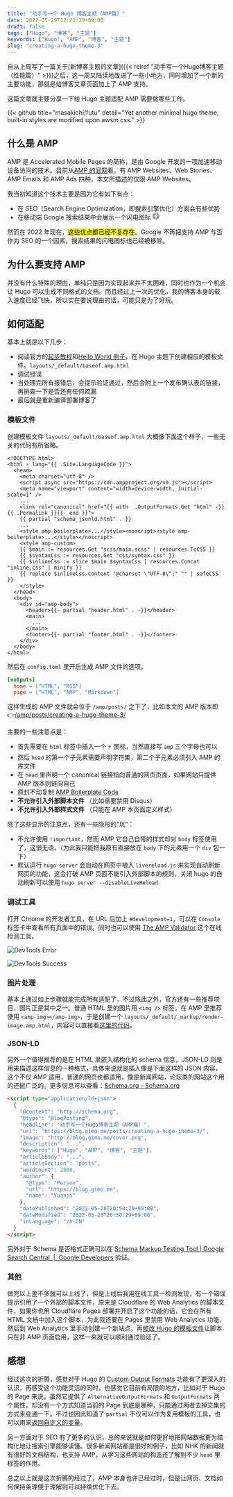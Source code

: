 ```yaml
---
title: "动手写一个 Hugo 博客主题（AMP篇）"
date: 2022-05-29T12:21:29+09:00
draft: false
tags: ["Hugo", "博客", "主题"]
keywords: ["Hugo", "AMP", "博客", "主题"]
slug: "creating-a-hugo-theme-3"
---
```


自从上周写了一篇关于[新博客主题的文章]({{< relref "动手写一个Hugo博客主题（性能篇）" >}})之后，这一周又陆续地改进了一些小地方，同时增加了一个新的主要功能，那就是给博客文章页面加上了 AMP 支持。

这篇文章就主要分享一下给 Hugo 主题适配 AMP 需要做哪些工作。

{{< github title="masakichi/futu" detail="Yet another minimal hugo theme, built-in styles are modified upon awsm.css." >}}

<!--more-->

## 什么是 AMP

AMP 是 Accelerated Mobile Pages 的简称，是由 Google 开发的一项加速移动设备访问的技术。目前从[AMP 的官网](https://amp.dev/)看，有 AMP Websites、Web Stories、AMP Emails 和 AMP Ads 四种，本文所描述的仅限 AMP Websites。

我当初知道这个技术主要是因为它有如下有点：

- 在 SEO（Search Engine Optimization，即搜索引擎优化）方面会有些优势
- 在移动端 Google 搜索结果中会展示一个闪电图标 <svg width="16px" height="16px" viewBox="0 0 88 88"><g stroke="none" stroke-width="1" fill="none" fill-rule="evenodd"><g fill="#999999"><path d="M44,0 C19.697,0 0,19.705 0,44 C0,68.303 19.697,88 44,88 C68.295,88 88,68.303 88,44 C88,19.705 68.295,0 44,0 L44,0 Z M40.348,77 L36.703,77 L40.333,51.333 L21.963,51.37 L47.718,11.007 L51.37,11.007 L47.659,36.681 L66,36.667 L40.348,77 Z"></path></g></g></svg>

然而在 2022 年现在，<mark>这些优点都已经不复存在</mark>。Google 不再把支持 AMP 与否作为 SEO 的一个因素，搜索结果的闪电图标也已经被移除。

## 为什么要支持 AMP

并没有什么特殊的理由，单纯只是因为实现起来并不太困难，同时也作为一个机会让 Hugo 可以生成不同格式的文档。而且经过上一次的优化，我的博客本身的载入速度已经飞快，所以实在要说理由的话，可能只是为了好玩。

## 如何适配

基本上就是以下几步：

- 阅读官方的[起步教程](https://amp.dev/documentation/guides-and-tutorials/start/create/basic_markup/)和[Hello World 例子](https://amp.dev/documentation/examples/introduction/hello_world/)，在 Hugo 主题下创建相应的模板文件。`layouts/_default/baseof.amp.html`
- 调试错误
- 当处理完所有报错后，会提示验证通过，然后会附上一个发布确认表的链接，再排查一下是否还有任何疏漏
- 最后就是重新编译部署博客了

### 模板文件

创建模板文件 `layouts/_default/baseof.amp.html` 大概像下面这个样子，一些无关的代码有所省略。

```go-html-template
<!DOCTYPE html>
<html ⚡ lang="{{ .Site.LanguageCode }}">
  <head>
    <meta charset="utf-8" />
    <script async src="https://cdn.ampproject.org/v0.js"></script>
    <meta name="viewport" content="width=device-width, initial-scale=1" />
    ...
    <link rel="canonical" href="{{ with  .OutputFormats.Get "html" -}}{{ .Permalink }}{{- end }}">
    {{ partial "schema_jsonld.html" . }}
    ...
    <style amp-boilerplate>...</style><noscript><style amp-boilerplate>...</style></noscript>
    <style amp-custom>
    {{ $main := resources.Get "scss/main.scss" | resources.ToCSS }}
    {{ $syntaxCss := resources.Get "css/syntax.css" }}
    {{ $inlineCss := slice $main $syntaxCss | resources.Concat "inline.css" | minify }}
    {{ replace $inlineCss.Content "@charset \"UTF-8\";" "" | safeCSS }}
    </style>
  </head>
  <body>
    <div id="amp-body">
      <header>{{- partial "header.html" . -}}</header>
      <main>
        ...
      </main>
      <footer>{{- partial "footer.html" . -}}</footer>
    </div>
  </body>
</html>
```

然后在 `config.toml` 里开启生成 AMP 文件的选项。

```toml
[outputs]
  home = ["HTML", "RSS"]
  page = ["HTML", "AMP", "Markdown"]
```

这样生成的 AMP 文件就会位于 `/amp/posts/` 之下了，比如本文的 AMP 版本即 👉[/amp/posts/creating-a-hugo-theme-3/](/amp/posts/creating-a-hugo-theme-3/)

主要的一些注意点是：

- 首先需要在 `html` 标签中插入一个 ⚡ 图标，当然直接写 `amp` 三个字母也可以
- 然后 `head` 的第一个子元素需要声明字符集，第二个子元素必须引入 AMP 的库文件
- 在 `head` 里声明一个 canonical 链接指向普通的网页页面，如果网站只提供 AMP 版本则链向自己
- 原封不动复制 [AMP Boilerplate Code](https://amp.dev/documentation/guides-and-tutorials/learn/spec/amp-boilerplate/)
- **不允许引入外部脚本文件** （比如需要禁用 Disqus）
- **不允许引入外部样式文件** （只能在 AMP 本页面定义样式）

除了这些显示的注意点，还有一些隐形的“坑”：

- 不允许使用 `!important`，然而 AMP 它自己自带的样式却对 `body` 标签使用了，这很无语。（为此我只能把我原有直接放在 `body` 下的元素用一个 `div` 包一下）
- 默认运行 `hugo server` 会自动在网页中植入 `livereload.js` 来实现自动刷新网页的功能，这会打破 AMP 页面不能引入外部脚本的规则，关闭 hugo 的自动刷新可以使用 `hugo server --disableLiveReload`

### 调试工具

打开 Chrome 的开发者工具，在 URL 后加上 `#development=1`，可以在 `Console` 标签卡中查看所有页面中的错误。同时也可以使用 [The AMP Validator](https://validator.ampproject.org/) 这个在线检测工具。

![DevTools Error](DevTools_error.png "AMP 验证有报错")

![DevTools Success](DevTools_success.png "AMP 通过验证")

### 图片处理

基本上通过如上步骤就能完成所有适配了，不过除此之外，官方还有一些推荐项目，图片正是其中之一。普通 HTML 里的图片用 `<img />` 标签，在 AMP 里推荐使用 `<amp-img></amp-img>`，于是创建一个 `layouts/_default/_markup/render-image.amp.html`，内容可以直接看[这里的代码](https://github.com/masakichi/futu/commit/f35ef557418d9cda179f0bbad14b14f842c919a1#diff-b0e53042d9a5d639a5efa85e987b31965c541c73516332373980b3a4065b0992)。

### JSON-LD

另外一个值得推荐的是在 HTML 里嵌入结构化的 schema 信息，JSON-LD 则是用来描述这样信息的一种格式，具体来说就是插入像是下面这样的 JSON 内容，这个不仅 AMP 适用，普通的网页也都适用，像是新闻网站，论坛类的网站这个用的还挺广泛的。更多信息可以查看：[Schema.org - Schema.org](https://schema.org/)

```html
<script type="application/ld+json">
  {
    "@context": "http://schema.org",
    "@type": "BlogPosting",
    "headline": "动手写一个Hugo博客主题（AMP篇）",
    "url": "https://blog.gimo.me/posts/creating-a-hugo-theme-3/",
    "image": "http://blog.gimo.me/cover.png",
    "description": "...",
    "keywords": ["Hugo", "AMP", "博客", "主题"],
    "articleBody": "...",
    "articleSection": "posts",
    "wordCount": 2000,
    "author": {
      "@type": "Person",
      "url": "https://blog.gimo.me",
      "name": "Yuanji"
    },
    "datePublished": "2022-05-28T20:50:29+09:00",
    "dateModified": "2022-05-28T20:50:29+09:00",
    "inLanguage": "zh-CN"
  }
</script>
```

另外对于 Schema 是否格式正确可以在 [Schema Markup Testing Tool | Google Search Central  |  Google Developers](https://developers.google.com/search/docs/advanced/structured-data) 验证。

### 其他

做完以上差不多就可以上线了，但是上线后我用在线工具一检测发现，有一个错误提示引用了一个外部的脚本文件，原来是 Cloudflare 的 Web Analytics 的脚本文件，如果你也用 Cloudflare Pages 部署并开启了这个功能的话，它会在所有 HTML 文档中加入这个脚本，为此我还要在 Pages 里禁用 Web Analytics 功能，然后到 Web Analytics 里手动创建一个新站点，再[修改 Hugo 的模板文件](https://github.com/masakichi/futu/commit/fd064478fcdb8df6ad3750b3c305962eca2fc8ba)让脚本只在非 AMP 页面启用，这样一来就可以顺利通过验证了。

## 感想

经过这次的折腾，感觉对于 Hugo 的 [Custom Output Formats](https://gohugo.io/templates/output-formats/) 功能有了更深入的认识，再感受这个功能灵活的同时，也感觉它目前有局限的地方，比如对于 Hugo 的 Page 来说，虽然它提供了 `AlternativeOutputFormats` 和 `OutputFormats` 两个属性，却没有一个方式知道当前的 Page 到底是哪种，只能通过两者去掉交集的方式来变通一下。不过也因此知道了 `partial` 不仅可以作为复用模板的工具，也可以用来[返回自定义的变量](https://github.com/masakichi/futu/commit/736e65d28b8c0fedb0717074d233b83a500a6b0b#diff-0a85521ce8cea9a94875c70b75fee6d50f2faf8f42b55d3c091afffe61e2369f)。

另一方面对于 SEO 有了更多的认识，总的来说就是如何更好地把网站数据更为结构化地让搜索引擎能够读懂。很多新闻网站都是很好的例子，比如 NHK 的新闻就有很好的文档结构，也支持 AMP，从学习这些网站的构造还了解到不少 `head` 里标签的作用。

总之以上就是这次折腾的经过了，AMP 本身也许已经过时，但是让网页、文档如何保持条理便于理解则可以持续优化下去。
